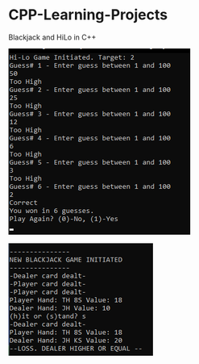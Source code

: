 # CPP-Learning-Projects
Blackjack and HiLo in C++

![alt text](https://raw.githubusercontent.com/jatoran/CPP-Learning-Projects/main/images/HiLoSS1.png)

![alt text](https://raw.githubusercontent.com/jatoran/CPP-Learning-Projects/main/images/BlackJackSS1.png)